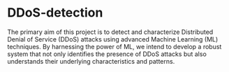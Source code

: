 # DDoS-detection
The primary aim of this project is to detect and characterize Distributed Denial of Service (DDoS) attacks using advanced Machine Learning (ML) techniques. By harnessing the power of ML, we intend to develop a robust system that not only identifies the presence of DDoS attacks but also understands their underlying characteristics and patterns.

